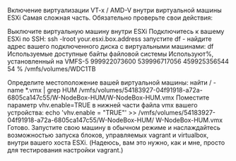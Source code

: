 Включение виртуализации VT-x / AMD-V внутри виртуальной машины ESXi
Самая сложная часть. Обязательно проверьте свои действия:

Выключите виртуальную машину внутри ESXi
Подключитесь к вашему ESXi по SSH:
	ssh -lroot your.esxi.box.address
запустите df - найдите адрес вашего подключенного диска с виртуальными машинами:
 	df 
Используемые доступные байты файловой системы Используют%, установленный на 
VMFS-5 999922073600 539996717056 459925356544 54 % /vmfs/volumes/WDC1TB

Определите местоположение вашей виртуальной машины:
	найти / -name *.vmx | grep HUM 
	/vmfs/volumes/54183927-04f91918-a72a-6805ca147c55/W-NodeBox-HUM/W-NodeBox-HUM.vmx
Поместите параметр vhv.enable=TRUE в нижней части файла vmx вашего устройства:
	echo 'vhv.enable = "TRUE"' >> /vmfs/volumes/54183927-04f91918-a72a-6805ca147c55/W-NodeBox-HUM/
	W-NodeBox-HUM.vmx
Готово. Запустите свою машину в обычном режиме и наслаждайтесь возможностью запуска блоков, управляемых vagrant и virtualbox, внутри вашего хоста ESXi. (Надеюсь, вам это нужно, как и мне, просто для тестирования настройки vagrant.)